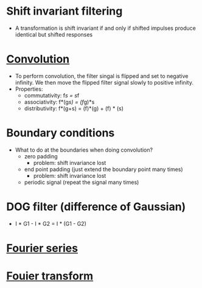 # Shift invariant filtering
* A transformation is shift invariant if and only if shifted impulses produce identical but shifted responses

# [Convolution](https://en.wikipedia.org/wiki/Convolution)
* To perform convolution, the filter singal is flipped and set to negative infinity. We then move the flipped filter signal slowly to positive infinity.
* Properties:
	* commutativity: f*s = s*f
	* associativity: f*(g*s) = (f*g)*s
	* distributivity: f*(g+s) = (f)*(g) + (f) * (s)

# Boundary conditions
* What to do at the boundaries when doing convolution?
	* zero padding
		* problem: shift invariance lost
	* end point padding (just extend the boundary point many times)
		* problem: shift invariance lost
	* periodic signal (repeat the signal many times)

# DOG filter (difference of Gaussian)
* I * G1 - I * G2 = I * (G1 - G2)

# [Fourier series](http://mathworld.wolfram.com/FourierSeries.html)

# [Fouier transform](http://mathworld.wolfram.com/FourierTransform.html)




